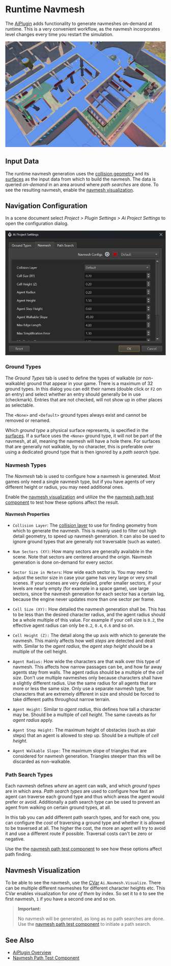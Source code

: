 # Runtime Navmesh

The [AiPlugin](ai-plugin-overview.md) adds functionality to generate navmeshes on-demand at runtime. This is a very convenient workflow, as the navmesh incorporates level changes every time you restart the simulation.

![Navmesh](media/ai-navmesh.jpg)

## Input Data

The runtime navmesh generation uses the [collision geometry](../../physics/jolt/collision-shapes/jolt-collision-meshes.md) and its [surfaces](../../materials/surfaces.md) as the input data from which to build the navmesh. The data is queried *on-demand* in an area around where *path searches* are done. To see the resulting navmesh, enable the [navmesh visualization](#navmesh-visualization).

## Navigation Configuration

In a scene document select *Project > Plugin Settings > Ai Project Settings* to open the configuration dialog.

![Navmesh config](media/navmesh-config.png)

### Ground Types

The *Ground Types* tab is used to define the types of walkable (or non-walkable) ground that appear in your game. There is a maximum of 32 ground types. In this dialog you can edit their names (double click or `F2` on an entry) and select whether an entry should generally be in use (checkmark).
Entries that are not checked, will not show up in other places as selectable.

The `<None>` and `<Default>` ground types always exist and cannot be removed or renamed.

Which *ground type* a physical surface represents, is specified in the [surfaces](../../materials/surfaces.md#ai-properties). If a surface uses the `<None>` ground type, it will not be part of the navmesh, at all, meaning the navmesh will have a hole there. For surfaces that are generally not walkable, by no character, this is preferable over using a dedicated ground type that is then ignored by a *path search type*.

### Navmesh Types

The *Navmesh* tab is used to configure how a navmesh is generated. Most games only need a single navmesh type, but if you have agents of very different height or radius, you may need additional ones.

Enable the [navmesh visualization](#navmesh-visualization) and utilize the the [navmesh path test component](navmesh-path-test-component.md) to test how these options affect the result.

#### Navmesh Properties

* `Collision Layer`: The [collision layer](../../physics/jolt/collision-shapes/jolt-collision-layers.md) to use for finding geometry from which to generate the navmesh. This is mainly used to filter out high detail geometry, to speed up navmesh generation. It can also be used to ignore ground types that are generally not traversable (such as water).

* `Num Sectors (XY)`: How many sectors are generally available in the scene. Note that sectors are centered around the origin. Navmesh generation is done on-demand for every sector.

* `Sector Size in Meters`: How wide each sector is. You may need to adjust the sector size in case your game has very large or very small scenes. If your scenes are very detailed, prefer smaller sectors, if your levels are nearly empty (for example in a space game), use large sectors, since the navmesh generation for each sector has a certain lag, because the engine never updates more than one sector per frame.

* `Cell Size (XY):` How detailed the navmesh generation shall be. This has to be less than the desired character radius, and the agent radius should be a whole multiple of this value. For example if your cell size is `0.2`, the effective agent radius can only be `0.2`, `0.4`, `0.6` and so on.

* `Cell Height (Z):` The detail along the up axis with which to generate the navmesh. This mainly affects how well *steps* are detected and dealt with. Similar to the *agent radius*, the *agent step height* should be a multiple of the cell height.

* `Agent Radius:` How wide the characters are that walk over this type of navmesh. This affects how narrow passages can be, and how far away agents stay from walls. The agent radius should be a multiple of the *cell size*. Don't use multiple navmeshes only because characters shall have a slightly different radius. Use the same radius for all agents that are more or less the same size. Only use a separate navmesh type, for characters that are extremely different in size and should be forced to take different paths throughout narrow terrain.

* `Agent Height:` Similar to *agent radius*, this defines how tall a character may be. Should be a multiple of *cell height*. The same caveats as for *agent radius* apply.

* `Agent Step Height:` The maximum height of obstacles (such as stair steps) that an agent is allowed to step up. Should be a multiple of *cell height*.

* `Agent Walkable Slope:` The maximum slope of triangles that are considered for navmesh generation. Triangles steeper than this will be discarded as non-walkable.

### Path Search Types

Each navmesh defines *where* an agent can walk, and which *ground types* are in which area. *Path search types* are used to configure how fast an agent can traverse each ground type and thus which areas the agent would prefer or avoid. Additionally a path search type can be used to prevent an agent from walking on certain ground types, at all.

In this tab you can add different path search types, and for each one, you can configure the *cost* of traversing a ground type and whether it is allowed to be traversed at all.
The higher the cost, the more an agent will try to avoid it and use a different route if possible. Traversal costs can't be zero or negative.

Use the the [navmesh path test component](navmesh-path-test-component.md) to see how these options affect path finding.

## Navmesh Visualization

To be able to see the navmesh, use the [CVar](../../debugging/cvars.md) `Ai.Navmesh.Visualize`. There can be multiple different navmeshes for different character heights etc. This CVar enables visualization for *one of them* by index. So set it to `0` to see the first navmesh, `1` if you have a second one and so on.

> **Important:**
>
> No navmesh will be generated, as long as no path searches are done. Use the [navmesh path test component](navmesh-path-test-component.md) to initiate a path search.

## See Also

* [AiPlugin Overview](ai-plugin-overview.md)
* [Navmesh Path Test Component](navmesh-path-test-component.md)
